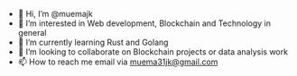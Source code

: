 - 👋 Hi, I’m @muemajk
- 👀 I’m interested in Web development, Blockchain and Technology in general
- 🌱 I’m currently learning Rust and Golang
- 💞️ I’m looking to collaborate on Blockchain projects or data analysis work
- 📫 How to reach me email via muema31jk@gmail.com

<!---
muemajk/muemajk is a ✨ special ✨ repository because its `README.md` (this file) appears on your GitHub profile.
You can click the Preview link to take a look at your changes.
--->
